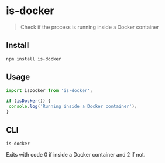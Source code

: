 # is-docker

> Check if the process is running inside a Docker container

## Install

```
npm install is-docker
```

## Usage

```js
import isDocker from 'is-docker';

if (isDocker()) {
 console.log('Running inside a Docker container');
}
```

## CLI

```
is-docker
```

Exits with code 0 if inside a Docker container and 2 if not.
